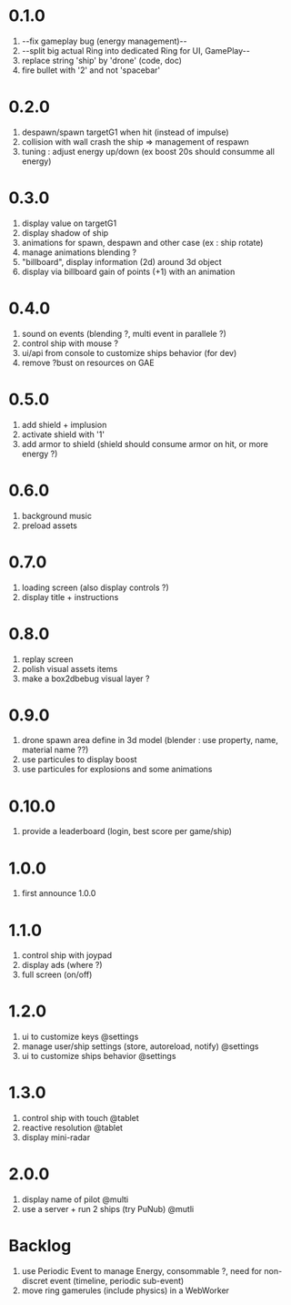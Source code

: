# 0.1.0

1. --fix gameplay bug (energy management)--
1. --split big actual Ring into dedicated Ring for UI, GamePlay--
1. replace string 'ship' by 'drone' (code, doc)
1. fire bullet with '2' and not 'spacebar'

# 0.2.0

1. despawn/spawn targetG1 when hit (instead of impulse)
1. collision with wall crash the ship => management of respawn
1. tuning : adjust energy up/down (ex boost 20s should consumme all energy)

# 0.3.0

1. display value on targetG1
1. display shadow of ship
1. animations for spawn, despawn and other case (ex : ship rotate)
1. manage animations blending ?
1. "billboard", display information (2d) around 3d object
1. display via billboard gain of points (+1) with an animation

# 0.4.0

1. sound on events (blending ?, multi event in parallele ?)
1. control ship with mouse ?
1. ui/api from console to customize ships behavior (for dev)
1. remove ?bust on resources on GAE

# 0.5.0

1. add shield + implusion 
1. activate shield with '1'
1. add armor to shield (shield should consume armor on hit, or more energy ?)

# 0.6.0

1. background music
1. preload assets

# 0.7.0

1. loading screen (also display controls ?)
1. display title + instructions 

# 0.8.0

1. replay screen
1. polish visual assets items
1. make a box2dbebug visual layer ?

# 0.9.0

1. drone spawn area define in 3d model (blender : use property, name, material name ??)
1. use particules to display boost
1. use particules for explosions and some animations

# 0.10.0

1. provide a leaderboard (login, best score per game/ship)

# 1.0.0

1. first announce 1.0.0

# 1.1.0

1. control ship with joypad
1. display ads (where ?)
1. full screen (on/off)

# 1.2.0

1. ui to customize keys @settings
1. manage user/ship settings (store, autoreload, notify) @settings
1. ui to customize ships behavior @settings

# 1.3.0

1. control ship with touch @tablet
1. reactive resolution @tablet
1. display mini-radar

# 2.0.0

1. display name of pilot @multi
1. use a server + run 2 ships (try PuNub) @mutli

# Backlog
1. use Periodic Event to manage Energy, consommable ?, need for non-discret event (timeline, periodic sub-event)
1. move ring gamerules (include physics) in a WebWorker
